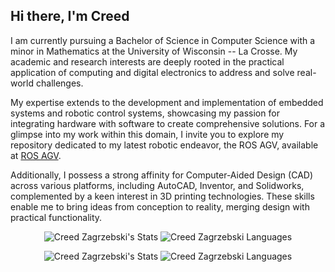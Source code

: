 ## Hi there, I'm Creed
I am currently pursuing a Bachelor of Science in Computer Science with a minor in Mathematics at the University of Wisconsin -- La Crosse. My academic and research interests are deeply rooted in the practical application of computing and digital electronics to address and solve real-world challenges.

My expertise extends to the development and implementation of embedded systems and robotic control systems, showcasing my passion for integrating hardware with software to create comprehensive solutions. For a glimpse into my work within this domain, I invite you to explore my repository dedicated to my latest robotic endeavor, the ROS AGV, available at [ROS AGV](https://github.com/czagrzebski/ROS-AGV).

Additionally, I possess a strong affinity for Computer-Aided Design (CAD) across various platforms, including AutoCAD, Inventor, and Solidworks, complemented by a keen interest in 3D printing technologies. These skills enable me to bring ideas from conception to reality, merging design with practical functionality.

<p align="center"> <img src="https://github-readme-stats.vercel.app/api?username=czagrzebski&theme=tokyonight&count_private=true&show_icons=true" alt="Creed Zagrzebski's Stats"> 

<img src="https://github-readme-stats.vercel.app/api/top-langs?username=czagrzebski&show_icons=true&theme=city_lights&count_private=true&layout=compact" alt="Creed Zagrzebski Languages" />

</p>


<p align="center"> <img src="https://github-readme-stats.vercel.app/api?username=czagrzebski&theme=tokyonight&count_private=true&show_icons=true" alt="Creed Zagrzebski's Stats"> 

<img src="https://github-readme-stats.vercel.app/api/top-langs?username=czagrzebski&show_icons=true&theme=city_lights&count_private=true&layout=compact" alt="Creed Zagrzebski Languages" />

</p>
